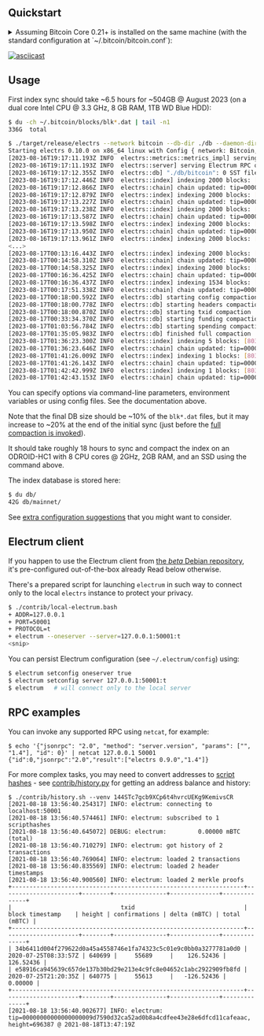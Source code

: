## Quickstart

<details>
<summary>Assuming Bitcoin Core 0.21+ is installed on the same machine (with the standard configuration at `~/.bitcoin/bitcoin.conf`):</summary>

```bash
$ bitcoind -server=1 -prune=0 &
$ # ... wait until the chain is synced (e.g. using `bitcoin-cli getblockchaininfo`)
$ electrs --log-filters=INFO --db-dir ./db --daemon-dir ~/.bitcoin --network bitcoin
```

</details>

[![asciicast](https://asciinema.org/a/zRNZp5HsBDi5rAlGWU7470Pzl.svg)](https://asciinema.org/a/zRNZp5HsBDi5rAlGWU7470Pzl?speed=3)

## Usage

First index sync should take ~6.5 hours for ~504GB @ August 2023 (on a dual core Intel CPU @ 3.3 GHz, 8 GB RAM, 1TB WD Blue HDD):
```bash
$ du -ch ~/.bitcoin/blocks/blk*.dat | tail -n1
336G  total

$ ./target/release/electrs --network bitcoin --db-dir ./db --daemon-dir /home/user/.bitcoin
Starting electrs 0.10.0 on x86_64 linux with Config { network: Bitcoin, db_path: "./db/bitcoin", daemon_dir: "/home/user/.bitcoin", daemon_auth: CookieFile("/home/user/.bitcoin/.cookie"), daemon_rpc_addr: 127.0.0.1:8332, daemon_p2p_addr: 127.0.0.1:8333, electrum_rpc_addr: 127.0.0.1:50001, monitoring_addr: 127.0.0.1:4224, wait_duration: 10s, jsonrpc_timeout: 15s, index_batch_size: 10, index_lookup_limit: None, reindex_last_blocks: 0, auto_reindex: true, ignore_mempool: false, sync_once: false, skip_block_download_wait: false, disable_electrum_rpc: false, server_banner: "Welcome to electrs 0.10.0 (Electrum Rust Server)!", signet_magic: f9beb4d9, args: [] }
[2023-08-16T19:17:11.193Z INFO  electrs::metrics::metrics_impl] serving Prometheus metrics on 127.0.0.1:4224
[2023-08-16T19:17:11.193Z INFO  electrs::server] serving Electrum RPC on 127.0.0.1:50001
[2023-08-16T19:17:12.355Z INFO  electrs::db] "./db/bitcoin": 0 SST files, 0 GB, 0 Grows
[2023-08-16T19:17:12.446Z INFO  electrs::index] indexing 2000 blocks: [1..2000]
[2023-08-16T19:17:12.866Z INFO  electrs::chain] chain updated: tip=00000000dfd5d65c9d8561b4b8f60a63018fe3933ecb131fb37f905f87da951a, height=2000
[2023-08-16T19:17:12.879Z INFO  electrs::index] indexing 2000 blocks: [2001..4000]
[2023-08-16T19:17:13.227Z INFO  electrs::chain] chain updated: tip=00000000922e2aa9e84a474350a3555f49f06061fd49df50a9352f156692a842, height=4000
[2023-08-16T19:17:13.238Z INFO  electrs::index] indexing 2000 blocks: [4001..6000]
[2023-08-16T19:17:13.587Z INFO  electrs::chain] chain updated: tip=00000000dbbb79792303bdd1c6c4d7ab9c21bba0667213c2eca955e11230c5a5, height=6000
[2023-08-16T19:17:13.598Z INFO  electrs::index] indexing 2000 blocks: [6001..8000]
[2023-08-16T19:17:13.950Z INFO  electrs::chain] chain updated: tip=0000000094fbacdffec05aea9847000522a258c269ae37a74a818afb96fc27d9, height=8000
[2023-08-16T19:17:13.961Z INFO  electrs::index] indexing 2000 blocks: [8001..10000]
<...>
[2023-08-17T00:13:16.443Z INFO  electrs::index] indexing 2000 blocks: [798001..800000]
[2023-08-17T00:14:58.310Z INFO  electrs::chain] chain updated: tip=00000000000000000002a7c4c1e48d76c5a37902165a270156b7a8d72728a054, height=800000
[2023-08-17T00:14:58.325Z INFO  electrs::index] indexing 2000 blocks: [800001..802000]
[2023-08-17T00:16:36.425Z INFO  electrs::chain] chain updated: tip=0000000000000000000311b41f1d611f977b024b947568c1dd760704360f148a, height=802000
[2023-08-17T00:16:36.437Z INFO  electrs::index] indexing 1534 blocks: [802001..803534]
[2023-08-17T00:17:51.338Z INFO  electrs::chain] chain updated: tip=00000000000000000003c0cd1b62ed8bb502e24bcbfeee16e81d6ea33d026263, height=803534
[2023-08-17T00:18:00.592Z INFO  electrs::db] starting config compaction
[2023-08-17T00:18:00.778Z INFO  electrs::db] starting headers compaction
[2023-08-17T00:18:00.870Z INFO  electrs::db] starting txid compaction
[2023-08-17T00:33:34.370Z INFO  electrs::db] starting funding compaction
[2023-08-17T01:03:56.784Z INFO  electrs::db] starting spending compaction
[2023-08-17T01:35:05.983Z INFO  electrs::db] finished full compaction
[2023-08-17T01:36:23.300Z INFO  electrs::index] indexing 5 blocks: [803535..803539]
[2023-08-17T01:36:23.646Z INFO  electrs::chain] chain updated: tip=000000000000000000006a3aaddd4b643607b33e000f1200d35005c330ecfa88, height=803539
[2023-08-17T01:41:26.009Z INFO  electrs::index] indexing 1 blocks: [803540..803540]
[2023-08-17T01:41:26.143Z INFO  electrs::chain] chain updated: tip=00000000000000000003266d31db92629b64241eef7ce708244f6d6283b080b4, height=803540
[2023-08-17T01:42:42.999Z INFO  electrs::index] indexing 1 blocks: [803541..803541]
[2023-08-17T01:42:43.153Z INFO  electrs::chain] chain updated: tip=00000000000000000000884a77c8b8ad2fb0c25510a3251bf5ef57f0db275146, height=803541
```
You can specify options via command-line parameters, environment variables or using config files.
See the documentation above.

Note that the final DB size should be ~10% of the `blk*.dat` files, but it may increase to ~20% at the end of the initial sync (just before the [full compaction is invoked](https://github.com/facebook/rocksdb/wiki/Manual-Compaction)).

It should take roughly 18 hours to sync and compact the index on an ODROID-HC1 with 8 CPU cores @ 2GHz, 2GB RAM, and an SSD using the command above.

The index database is stored here:
```bash
$ du db/
42G db/mainnet/
```

See [extra configuration suggestions](config.md#extra-configuration-suggestions) that you might want to consider.

## Electrum client

If you happen to use the Electrum client from [the *beta* Debian repository](binaries.md#cnative-os-packages), it's pre-configured out-of-the-box already
Read below otherwise.

There's a prepared script for launching `electrum` in such way to connect only to the local `electrs` instance to protect your privacy.

```bash
$ ./contrib/local-electrum.bash
+ ADDR=127.0.0.1
+ PORT=50001
+ PROTOCOL=t
+ electrum --oneserver --server=127.0.0.1:50001:t
<snip>
```

You can persist Electrum configuration (see `~/.electrum/config`) using:
```bash
$ electrum setconfig oneserver true
$ electrum setconfig server 127.0.0.1:50001:t
$ electrum   # will connect only to the local server
```

## RPC examples

You can invoke any supported RPC using `netcat`, for example:

```
$ echo '{"jsonrpc": "2.0", "method": "server.version", "params": ["", "1.4"], "id": 0}' | netcat 127.0.0.1 50001
{"id":0,"jsonrpc":"2.0","result":["electrs 0.9.0","1.4"]}
```

For more complex tasks, you may need to convert addresses to 
[script hashes](https://electrumx-spesmilo.readthedocs.io/en/latest/protocol-basics.html#script-hashes) - see 
[contrib/history.py](https://github.com/romanz/electrs/blob/master/contrib/history.py) for getting an address balance and history:

```
$ ./contrib/history.sh --venv 144STc7gcb9XCp6t4hvrcUEKg9KemivsCR
[2021-08-18 13:56:40.254317] INFO: electrum: connecting to localhost:50001
[2021-08-18 13:56:40.574461] INFO: electrum: subscribed to 1 scripthashes
[2021-08-18 13:56:40.645072] DEBUG: electrum:         0.00000 mBTC (total)
[2021-08-18 13:56:40.710279] INFO: electrum: got history of 2 transactions
[2021-08-18 13:56:40.769064] INFO: electrum: loaded 2 transactions
[2021-08-18 13:56:40.835569] INFO: electrum: loaded 2 header timestamps
[2021-08-18 13:56:40.900560] INFO: electrum: loaded 2 merkle proofs
+------------------------------------------------------------------+----------------------+--------+---------------+--------------+--------------+
|                               txid                               |   block timestamp    | height | confirmations | delta (mBTC) | total (mBTC) |
+------------------------------------------------------------------+----------------------+--------+---------------+--------------+--------------+
| 34b6411d004f279622d0a45a4558746e1fa74323c5c01e9c0bb0a3277781a0d0 | 2020-07-25T08:33:57Z | 640699 |     55689     |    126.52436 |    126.52436 |
| e58916ca945639c657de137b30bd29e213e4c9fc8e04652c1abc2922909fb8fd | 2020-07-25T21:20:35Z | 640775 |     55613     |   -126.52436 |      0.00000 |
+------------------------------------------------------------------+----------------------+--------+---------------+--------------+--------------+
[2021-08-18 13:56:40.902677] INFO: electrum: tip=00000000000000000009d7590d32ca52ad0b8a4cdfee43e28e6dfcd11cafeaac, height=696387 @ 2021-08-18T13:47:19Z
```
